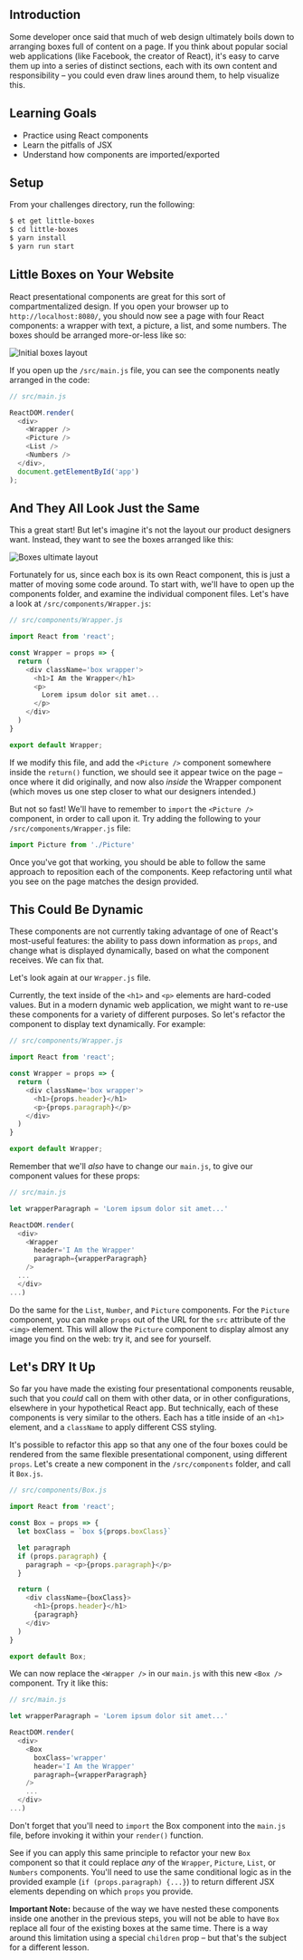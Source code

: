 ## Introduction

Some developer once said that much of web design ultimately boils down to arranging boxes full of content on a page. If you think about popular social web applications (like Facebook, the creator of React), it's easy to carve them up into a series of distinct sections, each with its own content and responsibility &ndash; you could even draw lines around them, to help visualize this.

## Learning Goals

* Practice using React components
* Learn the pitfalls of JSX
* Understand how components are imported/exported

## Setup

From your challenges directory, run the following:

```sh
$ et get little-boxes
$ cd little-boxes
$ yarn install
$ yarn run start
```

## Little Boxes on Your Website

React presentational components are great for this sort of compartmentalized design. If you open your browser up to `http://localhost:8080/`, you should now see a page with four React components: a wrapper with text, a picture, a list, and some numbers. The boxes should be arranged more-or-less like so:

![Initial boxes layout](https://s3.amazonaws.com/horizon-production/images/react-little-boxes-initial.png)

If you open up the `/src/main.js` file, you can see the components neatly arranged in the code:

```JavaScript
// src/main.js

ReactDOM.render(
  <div>
    <Wrapper />
    <Picture />
    <List />
    <Numbers />
  </div>,
  document.getElementById('app')
);
```

## And They All Look Just the Same

This a great start! But let's imagine it's not the layout our product designers want. Instead, they want to see the boxes arranged like this:

![Boxes ultimate layout](https://s3.amazonaws.com/horizon-production/images/react-little-boxes-layout.png)

Fortunately for us, since each box is its own React component, this is just a matter of moving some code around. To start with, we'll have to open up the components folder, and examine the individual component files. Let's have a look at `/src/components/Wrapper.js`:

```JavaScript
// src/components/Wrapper.js

import React from 'react';

const Wrapper = props => {
  return (
    <div className='box wrapper'>
      <h1>I Am the Wrapper</h1>
      <p>
        Lorem ipsum dolor sit amet...
      </p>
    </div>
  )
}

export default Wrapper;
```

If we modify this file, and add the `<Picture />` component somewhere inside the `return()` function, we should see it appear twice on the page &ndash; once where it did originally, and now also *inside* the Wrapper component (which moves us one step closer to what our designers intended.)

But not so fast! We'll have to remember to `import` the `<Picture />` component, in order to call upon it. Try adding the following to your `/src/components/Wrapper.js` file:

```JavaScript
import Picture from './Picture'
```

Once you've got that working, you should be able to follow the same approach to reposition each of the components. Keep refactoring until what you see on the page matches the design provided.

## This Could Be Dynamic

These components are not currently taking advantage of one of React's most-useful features: the ability to pass down information as `props`, and change what is displayed dynamically, based on what the component receives. We can fix that.

Let's look again at our `Wrapper.js` file.

Currently, the text inside of the `<h1>` and `<p>` elements are hard-coded values. But in a modern dynamic web application, we might want to re-use these components for a variety of different purposes. So let's refactor the component to display text dynamically. For example:

```JavaScript
// src/components/Wrapper.js

import React from 'react';

const Wrapper = props => {
  return (
    <div className='box wrapper'>
      <h1>{props.header}</h1>
      <p>{props.paragraph}</p>
    </div>
  )
}

export default Wrapper;
```

Remember that we'll *also* have to change our `main.js`, to give our component values for these props:

```JavaScript
// src/main.js

let wrapperParagraph = 'Lorem ipsum dolor sit amet...'

ReactDOM.render(
  <div>
    <Wrapper
      header='I Am the Wrapper'
      paragraph={wrapperParagraph}
    />
  ...
  </div>
...)
```

Do the same for the `List`, `Number`, and `Picture` components. For the `Picture` component, you can make `props` out of the URL for the `src` attribute of the `<img>` element. This will allow the `Picture` component to display almost any image you find on the web: try it, and see for yourself.

## Let's DRY It Up

So far you have made the existing four presentational components reusable, such that you *could* call on them with other data, or in other configurations, elsewhere in your hypothetical React app. But technically, each of these components is very similar to the others. Each has a title inside of an `<h1>` element, and a `className` to apply different CSS styling.

It's possible to refactor this app so that any one of the four boxes could be rendered from the same flexible presentational component, using different `props`. Let's create a new component in the `/src/components` folder, and call it `Box.js`.

```JavaScript
// src/components/Box.js

import React from 'react';

const Box = props => {
  let boxClass = `box ${props.boxClass}`

  let paragraph
  if (props.paragraph) {
    paragraph = <p>{props.paragraph}</p>
  }

  return (
    <div className={boxClass}>
      <h1>{props.header}</h1>
      {paragraph}
    </div>
  )
}

export default Box;
```

We can now replace the `<Wrapper />` in our `main.js` with this new `<Box />` component. Try it like this:

```JavaScript
// src/main.js

let wrapperParagraph = 'Lorem ipsum dolor sit amet...'

ReactDOM.render(
  <div>
    <Box
      boxClass='wrapper'
      header='I Am the Wrapper'
      paragraph={wrapperParagraph}
    />
    ...
  </div>
...)
```

Don't forget that you'll need to `import` the Box component into the `main.js` file, before invoking it within your `render()` function.

See if you can apply this same principle to refactor your new `Box` component so that it could replace *any* of the `Wrapper`, `Picture`, `List`, or `Numbers` components. You'll need to use the same conditional logic as in the provided example (`if (props.paragraph) {...}`) to return different JSX elements depending on which `props` you provide.

**Important Note:** because of the way we have nested these components inside one another in the previous steps, you will not be able to have `Box` replace all four of the existing boxes at the same time. There is a way around this limitation using a special `children` prop &ndash; but that's the subject for a different lesson.
